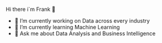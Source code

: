 Hi there i`m Frank  👋


- 🔭 I’m currently working on Data across every industry
- 🌱 I’m currently learning Machine Learning
- 💬 Ask me about Data Analysis and Business Intelligence




